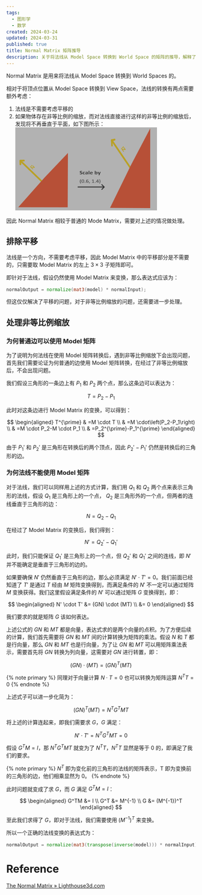 ```yaml
---
tags:
  - 图形学
  - 数学
created: 2024-03-24
updated: 2024-03-31
published: true
title: Normal Matrix 矩阵推导
description: 关于将法线从 Model Space 转换到 World Space 的矩阵的推导，解释了为何法线的变化，需要用到 Model Matrix 的逆矩阵的转置。
---
```


Normal Matrix 是用来将法线从 Model Space 转换到 World Spaces 的。

相对于将顶点位置从 Model Space 转换到 View Space，法线的转换有两点需要额外考虑：

1. 法线是不需要考虑平移的
2. 如果物体存在非等比例的缩放，而对法线直接进行这样的非等比例的缩放后，发现将不再垂直于平面，如下图所示：
   ![错误的法线变化效果](/normal_matrix/image-20240324173719.png)

因此 Normal Matrix 相较于普通的 Mode Matrix，需要对上述的情况做处理。

## 排除平移

法线是一个方向，不需要考虑平移，因此 Model Matrix 中的平移部分是不需要的，只需要取 Model Matrix 的左上 $3\times3$ 子矩阵即可。

即针对于法线，假设仍然使用 Model Matrix 来变换，那么表达式应该为：

```glsl
normalOutput = normalize(mat3(model) * normalInput);
```

但这仅仅解决了平移的问题，对于非等比例缩放的问题，还需要进一步处理。

## 处理非等比例缩放

### 为何普通边可以使用 Model 矩阵

为了说明为何法线在使用 Model 矩阵转换后，遇到非等比例缩放下会出现问题，首先我们需要论证为何普通的边使用 Model 矩阵转换，在经过了非等比例缩放后，不会出现问题。

我们假设三角形的一条边上有 $P_1$ 和 $P_2$ 两个点，那么这条边可以表达为：

$$
T= P_2 - P_1
$$

此时对这条边进行 Model Matrix 的变换，可以得到：

$$
\begin{aligned}
T^{\prime} & =M \cdot T \\
& =M \cdot\left(P_2-P_1\right) \\
& =M \cdot P_2-M \cdot P_1 \\
& =P_2^{\prime}-P_1^{\prime}
\end{aligned}
$$

由于 $P_1'$ 和 $P_2'$ 是三角形在转换后的两个顶点，因此 $P_2'-P_1'$ 仍然是转换后的三角形的边。

### 为何法线不能使用 Model 矩阵

对于法线，我们可以同样用上述的方式计算，我们用 $Q_1$ 和 $Q_2$ 两个点来表示三角形的法线，假设 $Q_1$ 是三角形上的一个点， $Q_2$ 是三角形外的一个点，但两者的连线垂直于三角形的边：

$$
N = Q_2 - Q_1
$$

在经过了 Model Matrix 的变换后，我们得到：

$$
N' = Q_2' - Q_1'
$$

此时，我们只能保证 $Q_1'$ 是三角形上的一个点，但 $Q_2'$ 和 $Q_1'$ 之间的连线，即 $N'$ 并不能确定是垂直于三角形的边的。

如果要确保 $N'$ 仍然垂直于三角形的边，那么必须满足 $N' \cdot T' = 0$。我们前面已经知道了 $T'$ 是通过 $T$ 经由 $M$ 矩阵变换得到，而满足条件的 $N'$ 不一定可以通过矩阵 $M$ 变换获得。我们这里假设满足条件的 $N'$ 可以通过矩阵 $G$ 变换得到，即：

$$
\begin{aligned}
N' \cdot T' &= (GN) \cdot (MT) \\
   &= 0
\end{aligned}
$$

我们要求的就是矩阵 $G$ 该如何表达。

上述公式的 $GN$ 和 $MT$ 都是向量，表达式求的是两个向量的点积。为了方便后续的计算，我们首先需要将 $GN$ 和 $MT$ 间的计算转换为矩阵的乘法。假设 $N$ 和 $T$ 都是行向量，那么 $GN$ 和 $MT$ 也是行向量，为了让 $GN$ 和 $MT$ 可以用矩阵乘法表示，需要首先将 $GN$ 转换为列向量，这需要对 $GN$ 进行转置，即：

$$
(G N) \cdot(M T)=(G N)^T(M T)
$$

{% note primary %}
同理对于向量计算 $N \cdot T = 0$ 也可以转换为矩阵运算 $N^TT=0$
{% endnote %}

上述式子可以进一步化简为：

$$
(G N)^T(M T)=N^T G^T M T
$$

将上述的计算连起来，即我们需要求 $G$，$G$ 满足：

$$
N' \cdot T' = N^T G^T M T= 0
$$

假设 $G^TM = I$，那 $N^T G^T M T$ 就变为了 $N^TT$，$N^TT$ 显然是等于 0 的，即满足了我们的要求。

{% note primary %}
$N^T$ 即为变化前的三角形的法线的矩阵表示，T 即为变换前的三角形的边，他们相乘显然为 0。
{% endnote %}

此时问题就变成了求 $G$，而 $G$ 满足 $G^TM = I$：

$$
\begin{aligned}
   G^TM &= I \\
   G^T &= M^{-1} \\
   G &= (M^{-1})^T
\end{aligned}
$$

至此我们求得了 $G$，即对于法线，我们需要使用 $(M^{-1})^T$ 来变换。

所以一个正确的法线变换的表达式为：

```glsl
normalOutput = normalize(mat3(transpose(inverse(model))) * normalInput);
```

# Reference

[The Normal Matrix » Lighthouse3d.com](http://www.lighthouse3d.com/tutorials/glsl-12-tutorial/the-normal-matrix/)

